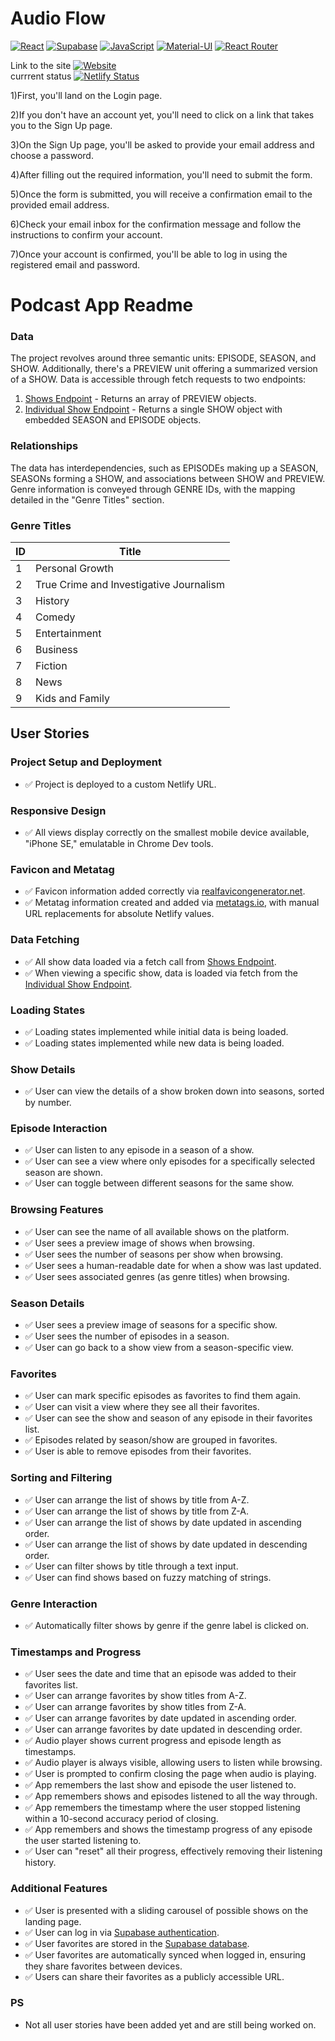 
# Audio Flow 
[![React](https://img.shields.io/badge/React-16.x-blue?style=flat-square&logo=react)](https://reactjs.org/)
[![Supabase](https://img.shields.io/badge/Supabase-1.x-blue?style=flat-square&logo=supabase)](https://supabase.io/)
[![JavaScript](https://img.shields.io/badge/JavaScript-ES6-yellow?style=flat-square&logo=javascript)](https://developer.mozilla.org/en-US/docs/Web/JavaScript)
[![Material-UI](https://img.shields.io/badge/Material--UI-4.x-blue?style=flat-square&logo=material-ui)](https://material-ui.com/)
[![React Router](https://img.shields.io/badge/React_Router-5.x-blue?style=flat-square&logo=react-router)](https://reactrouter.com/)

Link to the site [![Website](https://img.shields.io/badge/Website-Audio_Flow-blue?style=flat-square&logo=netlify)](https://audioflow.netlify.app/) \
currrent status [![Netlify Status](https://api.netlify.com/api/v1/badges/5e30c764-3646-4957-ab98-d228fbd9aa1f/deploy-status)](https://app.netlify.com/sites/5e30c764-3646-4957-ab98-d228fbd9aa1f)

1)First, you'll land on the Login page.

2)If you don't have an account yet, you'll need to click on a link that takes you to the Sign Up page.

3)On the Sign Up page, you'll be asked to provide your email address and choose a password.

4)After filling out the required information, you'll need to submit the form.

5)Once the form is submitted, you will receive a confirmation email to the provided email address.

6)Check your email inbox for the confirmation message and follow the instructions to confirm your account.

7)Once your account is confirmed, you'll be able to log in using the registered email and password.

# Podcast App Readme

### Data

The project revolves around three semantic units: EPISODE, SEASON, and SHOW. Additionally, there's a PREVIEW unit offering a summarized version of a SHOW. Data is accessible through fetch requests to two endpoints: 
1. [Shows Endpoint](https://podcast-api.netlify.app/shows) - Returns an array of PREVIEW objects.
2. [Individual Show Endpoint](https://podcast-api.netlify.app/id/<ID>) - Returns a single SHOW object with embedded SEASON and EPISODE objects.

### Relationships

The data has interdependencies, such as EPISODEs making up a SEASON, SEASONs forming a SHOW, and associations between SHOW and PREVIEW. Genre information is conveyed through GENRE IDs, with the mapping detailed in the "Genre Titles" section.

### Genre Titles

| ID  | Title                               |
|----|-------------------------------------|
| 1  | Personal Growth                     |
| 2  | True Crime and Investigative Journalism |
| 3  | History                             |
| 4  | Comedy                              |
| 5  | Entertainment                       |
| 6  | Business                            |
| 7  | Fiction                             |
| 8  | News                                |
| 9  | Kids and Family                     |

## User Stories

### Project Setup and Deployment
- ✅ Project is deployed to a custom Netlify URL.

### Responsive Design
- ✅ All views display correctly on the smallest mobile device available, "iPhone SE," emulatable in Chrome Dev tools.

### Favicon and Metatag
- ✅ Favicon information added correctly via [realfavicongenerator.net](https://realfavicongenerator.net/).
- ✅ Metatag information created and added via [metatags.io](https://metatags.io/), with manual URL replacements for absolute Netlify values.

### Data Fetching
- ✅ All show data loaded via a fetch call from [Shows Endpoint](https://podcast-api.netlify.app/shows).
- ✅ When viewing a specific show, data is loaded via fetch from the [Individual Show Endpoint](https://podcast-api.netlify.app/id/<ID>).

### Loading States
- ✅ Loading states implemented while initial data is being loaded.
- ✅ Loading states implemented while new data is being loaded.

### Show Details
- ✅ User can view the details of a show broken down into seasons, sorted by number.

### Episode Interaction
- ✅ User can listen to any episode in a season of a show.
- ✅ User can see a view where only episodes for a specifically selected season are shown.
- ✅ User can toggle between different seasons for the same show.

### Browsing Features
- ✅ User can see the name of all available shows on the platform.
- ✅ User sees a preview image of shows when browsing.
- ✅ User sees the number of seasons per show when browsing.
- ✅ User sees a human-readable date for when a show was last updated.
- ✅ User sees associated genres (as genre titles) when browsing.

### Season Details
- ✅ User sees a preview image of seasons for a specific show.
- ✅ User sees the number of episodes in a season.
- ✅ User can go back to a show view from a season-specific view.

### Favorites
- ✅ User can mark specific episodes as favorites to find them again.
- ✅ User can visit a view where they see all their favorites.
- ✅ User can see the show and season of any episode in their favorites list.
- ✅ Episodes related by season/show are grouped in favorites.
- ✅ User is able to remove episodes from their favorites.

### Sorting and Filtering
- ✅ User can arrange the list of shows by title from A-Z.
- ✅ User can arrange the list of shows by title from Z-A.
- ✅ User can arrange the list of shows by date updated in ascending order.
- ✅ User can arrange the list of shows by date updated in descending order.
- ✅ User can filter shows by title through a text input.
- ✅ User can find shows based on fuzzy matching of strings.

### Genre Interaction
- ✅ Automatically filter shows by genre if the genre label is clicked on.

### Timestamps and Progress
- ✅ User sees the date and time that an episode was added to their favorites list.
- ✅ User can arrange favorites by show titles from A-Z.
- ✅ User can arrange favorites by show titles from Z-A.
- ✅ User can arrange favorites by date updated in ascending order.
- ✅ User can arrange favorites by date updated in descending order.
- ✅ Audio player shows current progress and episode length as timestamps.
- ✅ Audio player is always visible, allowing users to listen while browsing.
- ✅ User is prompted to confirm closing the page when audio is playing.
- ✅ App remembers the last show and episode the user listened to.
- ✅ App remembers shows and episodes listened to all the way through.
- ✅ App remembers the timestamp where the user stopped listening within a 10-second accuracy period of closing.
- ✅ App remembers and shows the timestamp progress of any episode the user started listening to.
- ✅ User can "reset" all their progress, effectively removing their listening history.

### Additional Features
- ✅ User is presented with a sliding carousel of possible shows on the landing page.
- ✅ User can log in via [Supabase authentication](https://app.supabase.com).
- ✅ User favorites are stored in the [Supabase database](https://app.supabase.com).
- ✅ User favorites are automatically synced when logged in, ensuring they share favorites between devices.
- ✅ Users can share their favorites as a publicly accessible URL.

### PS
- Not all user stories have been added yet and are still being worked on.








